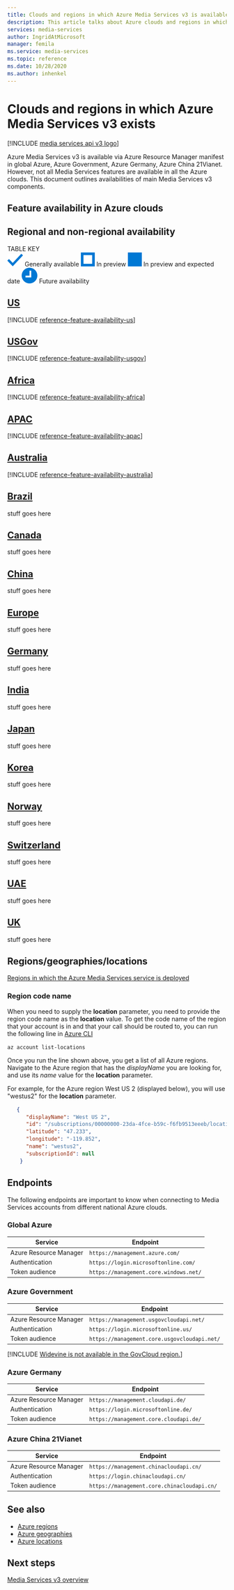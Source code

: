 ```yaml
---
title: Clouds and regions in which Azure Media Services v3 is available
description: This article talks about Azure clouds and regions in which Azure Media Services v3 is available.  
services: media-services
author: IngridAtMicrosoft
manager: femila
ms.service: media-services
ms.topic: reference
ms.date: 10/28/2020
ms.author: inhenkel
---
```


# Clouds and regions in which Azure Media Services v3 exists

[!INCLUDE [media services api v3 logo](./includes/v3-hr.md)]

Azure Media Services v3 is available via Azure Resource Manager manifest in global Azure, Azure Government, Azure Germany, Azure China 21Vianet. However, not all Media Services features are available in all the Azure clouds. This document outlines availabilities of main Media Services v3 components.

## Feature availability in Azure clouds
<!-- you can use either the dropdow or the tabs but not both -->
<!--
> [!div class="op_single_selector"]
> - [United States](reference-feature-availability-us.md)
> - [Azure US Government](reference-feature-availability-usgov.md)
> - [Africa](reference-feature-availability-africa.md)
> - [Asia Pacific](reference-feature-availability-apac.md)
> - [Australia](reference-feature-availability-australia.md)
> - [Brazil](reference-feature-availability-brazil.md)
> - [Canada](reference-feature-availability-canada.md)
> - [China](reference-feature-availability-china.md)
> - [Europe](reference-feature-availability-europe.md)
> - [Germany](reference-feature-availability-germany.md)
> - [India](reference-feature-availability-india.md)
> - [Japan](reference-feature-availability-japan.md)
> - [Korea](reference-feature-availability-korea.md)
> - [Norway](reference-feature-availability-norway.md)
> - [Switzerland](reference-feature-availability-switzerland.md)
> - [Taiwan](reference-feature-availability-taiwan.md)
> - [United Arab Emirates](reference-feature-availability-uae.md)
> - [United Kingdom](reference-feature-availability-uk.md)
-->
## Regional and non-regional availability

 TABLE KEY <br/>
![ga](./media/azure-clouds-regions/ga.svg) Generally available ![in preview](./media/azure-clouds-regions/preview.svg) In preview ![in preview expected date](./media/azure-clouds-regions/preview-active.svg) In preview and expected date ![future availability](./media/azure-clouds-regions/planned-active.svg) Future availability

## [US](#tab/us)

[!INCLUDE [reference-feature-availability-us](./includes/reference-feature-availability-us.md)]

## [USGov](#tab/usgov)

[!INCLUDE [reference-feature-availability-usgov](./includes/reference-feature-availability-usgov.md)]

## [Africa](#tab/africa)

[!INCLUDE [reference-feature-availability-africa](./includes/reference-feature-availability-africa.md)]

## [APAC](#tab/apac)

[!INCLUDE [reference-feature-availability-apac](./includes/reference-feature-availability-apac.md)]

## [Australia](#tab/australia)

[!INCLUDE [reference-feature-availability-australia](./includes/reference-feature-availability-australia.md)]

## [Brazil](#tab/brazil)

stuff goes here

## [Canada](#tab/canada.md)

stuff goes here

## [China](#tab/china)

stuff goes here

## [Europe](#tab/europe)

stuff goes here

## [Germany](#tab/germany)

stuff goes here

## [India](#tab/india)

stuff goes here

## [Japan](#tab/japan)

stuff goes here

## [Korea](#tab/korea)

stuff goes here

## [Norway](#tab/norway)

stuff goes here

## [Switzerland](#tab/switzerland)

stuff goes here

## [UAE](#tab/uae)

stuff goes here

## [UK](#tab/uk)

stuff goes here

## Regions/geographies/locations

[Regions in which the Azure Media Services service is deployed](https://azure.microsoft.com/global-infrastructure/services/?products=media-services)

### Region code name

When you need to supply the **location** parameter, you need to provide the region code name as the **location** value. To get the code name of the region that your account is in and that your call should be routed to, you can run the following line in [Azure CLI](/cli/azure/?view=azure-cli-latest)

```azurecli-interactive
az account list-locations
```

Once you run the line shown above, you get a list of all Azure regions. Navigate to the Azure region that has the *displayName* you are looking for, and use its *name* value for the **location** parameter.

For example, for the Azure region West US 2 (displayed below), you will use "westus2" for the **location** parameter.

```json
   {
      "displayName": "West US 2",
      "id": "/subscriptions/00000000-23da-4fce-b59c-f6fb9513eeeb/locations/westus2",
      "latitude": "47.233",
      "longitude": "-119.852",
      "name": "westus2",
      "subscriptionId": null
    }
```

## Endpoints  

The following endpoints are important to know when connecting to Media Services accounts from different national Azure clouds.

### Global Azure

| Service | Endpoint |
| ------- | -------- |
| Azure Resource Manager |  `https://management.azure.com/` |
| Authentication | `https://login.microsoftonline.com/` |
| Token audience | `https://management.core.windows.net/` |

### Azure Government

| Service | Endpoint |
| ------- | -------- |
| Azure Resource Manager |  `https://management.usgovcloudapi.net/` |
| Authentication | `https://login.microsoftonline.us/` |
| Token audience | `https://management.core.usgovcloudapi.net/` |

[!INCLUDE [Widevine is not available in the GovCloud region.](./includes/widevine-not-available-govcloud.md)]

### Azure Germany

| Service | Endpoint |
| ------- | -------- |
| Azure Resource Manager | `https://management.cloudapi.de/` |
| Authentication | `https://login.microsoftonline.de/` |
| Token audience | `https://management.core.cloudapi.de/`|

### Azure China 21Vianet

| Service | Endpoint |
| ------- | -------- |
| Azure Resource Manager | `https://management.chinacloudapi.cn/` |
| Authentication | `https://login.chinacloudapi.cn/` |
| Token audience |  `https://management.core.chinacloudapi.cn/` |

## See also

* [Azure regions](https://azure.microsoft.com/global-infrastructure/regions/)
* [Azure geographies](https://azure.microsoft.com/global-infrastructure/geographies/)
* [Azure locations](https://azure.microsoft.com/global-infrastructure/locations/)

## Next steps

[Media Services v3 overview](media-services-overview.md)

